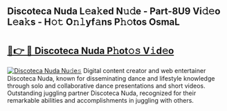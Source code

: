 ## Discoteca Nuda L𝚎a𝚔ed N𝚞𝚍e - Part-8U9 Vi𝚍𝚎o L𝚎a𝚔s - H𝚘𝚝 O𝚗𝚕yf𝚊ns P𝚑𝚘tos OsmaL

# <h2><a href="http://kf17n8.oniu.top/?m=Discoteca+Nuda">🔗👉 🔴 Discoteca Nuda P𝚑ot𝚘𝚜 V𝚒d𝚎o</a></h2>

[![Discoteca Nuda Nu𝚍e𝚜](https://i.imgur.com/0qMVB7G.gif)](http://kf17n8.oniu.top/?m=Discoteca+Nuda)
Digital content creator and web entertainer Discoteca Nuda, known for disseminating dance and lifestyle knowledge through solo and collaborative dance presentations and short videos. Outstanding juggling partner Discoteca Nuda, recognized for their remarkable abilities and accomplishments in juggling with others.  
